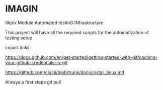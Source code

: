 # IMAGIN
Itkpix Module Automated testinG INfrastructure

This project will have all the required scripts for the automatization of testing setup 

import links

https://docs.github.com/en/get-started/getting-started-with-git/caching-your-github-credentials-in-git

https://github.com/cli/cli/blob/trunk/docs/install_linux.md

Always a first steps 
git pull 

